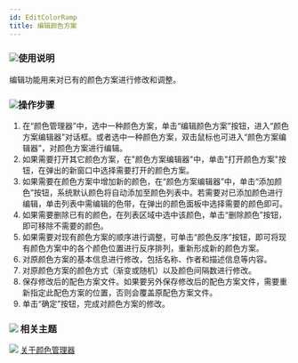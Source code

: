 ```yaml
---
id: EditColorRamp
title: 编辑颜色方案
---
```

### ![](../../img/read.gif)使用说明

编辑功能用来对已有的颜色方案进行修改和调整。

### ![](../../img/read.gif)操作步骤

  1. 在“颜色管理器”中，选中一种颜色方案，单击“编辑颜色方案”按钮，进入“颜色方案编辑器”对话框。或者选中一种颜色方案，双击鼠标也可进入“颜色方案编辑器”，对颜色方案进行编辑。
  2. 如果需要打开其它颜色方案，在"颜色方案编辑器"中，单击"打开颜色方案"按钮，在弹出的新窗口中选择需要打开的颜色方案。
  3. 如果需要在颜色方案中增加新的颜色，在“颜色方案编辑器”中，单击“添加颜色”按钮，系统默认颜色将自动添加至颜色列表中。若需要对已添加颜色进行编辑，单击列表中需编辑的色带，在弹出的颜色面板中选择需要的颜色即可。 
  4. 如果需要删除已有的颜色，在列表区域中选中该颜色，单击“删除颜色”按钮，即可移除不需要的颜色。
  5. 如果需要对现有颜色方案的顺序进行调整，可单击“颜色反序”按钮，即可将现有颜色方案中的各个颜色位置进行反序排列，重新形成新的颜色方案。
  6. 对原颜色方案的基本信息进行修改，包括名称、作者和描述信息等内容。
  7. 对原颜色方案的颜色方式（渐变或随机）以及颜色间隔数进行修改。
  8. 保存修改后的配色方案文件。如果要另外保存修改后的配色方案文件，需要重新指定此配色方案的位置，否则会覆盖原配色方案文件。
  9. 单击“确定”按钮，完成对颜色方案的修改。

### ![](../../img/seealso.png) 相关主题

![](../../img/smalltitle.png) [关于颜色管理器](ColorRampManager.html)


